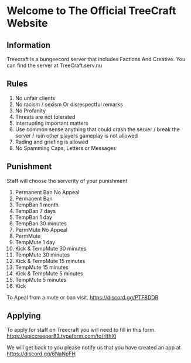 # Welcome to The Official TreeCraft Website

## Information
Treecraft is a bungeecord server that includes Factions And Creative. You can find the server at TreeCraft.serv.nu

## Rules
1. No unfair clients
2. No racism / sexism Or disrespectful remarks
3. No Profanity
4. Threats are not tolerated
5. Interrupting important matters
6. Use common sense anything that could crash the server / break the server / ruin other players gameplay is not allowed
7. Rading and griefing is allowed
8. No Spamming Caps, Letters or Messages 

## Punishment
Staff will choose the serverity of your punishment

1. Permanent Ban No Appeal
2. Permanent Ban
3. TempBan 1 month
4. TempBan 7 days
5. TempBan 1 day
6. TempBan 30 minutes
7. PermMute No Appeal
8. PermMute
9. TempMute 1 day
10. Kick & TempMute 30 minutes
11. TempMute 30 minutes
12. Kick & TempMute 15 minutes
13. TempMute 15 minutes
14. Kick & TempMute 5 minutes
15. TempMute 5 minutes
16. Kick

To Apeal from a mute or ban visit. https://discord.gg/PTF8DDR

## Applying

To apply for staff on Treecraft you will need to fill in this form. https://epiccreeper83.typeform.com/to/rlthXi

We will get back to you please notify us that you have created an app at https://discord.gg/6NaNpFH
